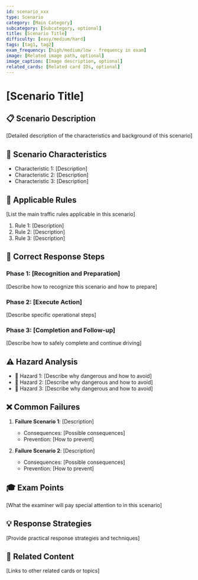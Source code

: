 ```yaml
---
id: scenario_xxx
type: Scenario
category: [Main Category]
subcategory: [Subcategory, optional]
title: [Scenario Title]
difficulty: [easy/medium/hard]
tags: [tag1, tag2]
exam_frequency: [high/medium/low - frequency in exam]
image: [Related image path, optional]
image_caption: [Image description, optional]
related_cards: [Related card IDs, optional]
---
```


# [Scenario Title]

## 📋 Scenario Description

[Detailed description of the characteristics and background of this scenario]

## 🎯 Scenario Characteristics

- Characteristic 1: [Description]
- Characteristic 2: [Description]
- Characteristic 3: [Description]

## 🚦 Applicable Rules

[List the main traffic rules applicable in this scenario]

1. Rule 1: [Description]
2. Rule 2: [Description]
3. Rule 3: [Description]

## 📝 Correct Response Steps

### Phase 1: [Recognition and Preparation]

[Describe how to recognize this scenario and how to prepare]

### Phase 2: [Execute Action]

[Describe specific operational steps]

### Phase 3: [Completion and Follow-up]

[Describe how to safely complete and continue driving]

## ⚠️ Hazard Analysis

- 🔴 Hazard 1: [Describe why dangerous and how to avoid]
- 🔴 Hazard 2: [Describe why dangerous and how to avoid]
- 🔴 Hazard 3: [Describe why dangerous and how to avoid]

## ❌ Common Failures

1. **Failure Scenario 1**: [Description]
   - Consequences: [Possible consequences]
   - Prevention: [How to prevent]

2. **Failure Scenario 2**: [Description]
   - Consequences: [Possible consequences]
   - Prevention: [How to prevent]

## 🎓 Exam Points

[What the examiner will pay special attention to in this scenario]

## 💡 Response Strategies

[Provide practical response strategies and techniques]

## 🔗 Related Content

[Links to other related cards or topics]
